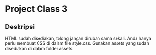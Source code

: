 # Project Class 3

## Deskripsi

HTML sudah disediakan, tolong jangan dirubah sama sekali.
Anda hanya perlu membuat CSS di dalam file style.css.
Gunakan assets yang sudah disediakan di dalam folder assets.
